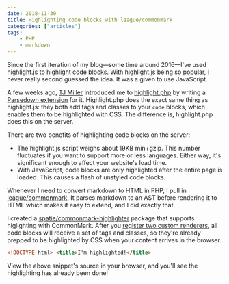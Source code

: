 ```yaml
---
date: 2018-11-30
title: Highlighting code blocks with league/commonmark
categories: ["articles"]
tags:
    - PHP
    - markdown
---
```


Since the first iteration of my blog—some time around 2016—I've used [highlight.js](https://highlightjs.org/) to highlight code blocks. With highlight.js being so popular, I never really second guessed the idea. It was a given to use JavaScript.

A few weeks ago, [TJ Miller](https://twitter.com/SIXLIV3) introduced me to [highlight.php](https://github.com/scrivo/highlight.php) by writing a [Parsedown extension](https://github.com/sixlive/parsedown-highlight) for it. Highlight.php does the exact same thing as highlight.js: they both add tags and classes to your `code` blocks, which enables them to be highlighted with CSS. The difference is, highlight.php does this on the server.

<!--more-->

There are two benefits of highlighting code blocks on the server:

- The highlight.js script weighs about 19KB min+gzip. This number fluctuates if you want to support more or less languages. Either way, it's significant enough to affect your website's load time.
- With JavaScript, code blocks are only highlighted after the entire page is loaded. This causes a flash of unstyled code blocks.

Whenever I need to convert markdown to HTML in PHP, I pull in [league/commonmark](https://github.com/thephpleague/commonmark). It parses markdown to an AST before rendering it to HTML which makes it easy to extend, and I did exactly that.

I created a [spatie/commonmark-highlighter](https://github.com/spatie/commonmark-highlighter) package that supports higlighting with CommonMark. After you [register two custom renderers](https://github.com/spatie/commonmark-highlighter#usage), all code blocks will receive a set of tags and classes, so they're already prepped to be highlighted by CSS when your content arrives in the browser.

```html
<!DOCTYPE html> <title>I'm highlighted!</title>
```

View the above snippet's source in your browser, and you'll see the highlighting has already been done!

